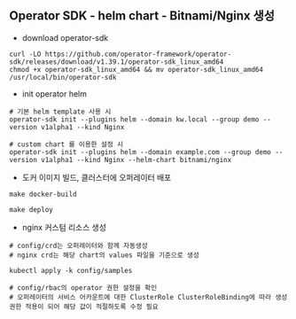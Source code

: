 ## Operator SDK - helm chart - Bitnami/Nginx 생성

- download operator-sdk

```
curl -LO https://github.com/operator-framework/operator-sdk/releases/download/v1.39.1/operator-sdk_linux_amd64
chmod +x operator-sdk_linux_amd64 && mv operator-sdk_linux_amd64 /usr/local/bin/operator-sdk
```

- init operator helm

```
# 기본 helm template 사용 시
operator-sdk init --plugins helm --domain kw.local --group demo --version v1alpha1 --kind Nginx

# custom chart 를 이용한 설정 시
operator-sdk init --plugins helm --domain example.com --group demo --version v1alpha1 --kind Nginx --helm-chart bitnami/nginx
```

- 도커 이미지 빌드, 클러스터에 오퍼레이터 배포

```
make docker-build

make deploy
```

- nginx 커스텀 리소스 생성

```
# config/crd는 오퍼레이터와 함께 자동생성
# nginx crd는 해당 chart의 values 파일을 기준으로 생성

kubectl apply -k config/samples

# config/rbac의 operator 권한 설정을 확인
# 오퍼레이터의 서비스 어카운트에 대한 ClusterRole ClusterRoleBinding에 따라 생성권한 적용이 되어 해당 값이 적절하도록 수정 필요
```
